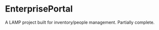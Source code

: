EnterprisePortal
================
A LAMP project built for inventory/people management. Partially complete.
